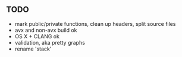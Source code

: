 ## TODO
-	mark public/private functions, clean up headers, split source files
-	avx and non-avx build ok
-	OS X + CLANG ok
-	validation, aka pretty graphs
-	rename 'stack'

